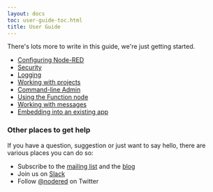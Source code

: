 ```yaml
---
layout: docs
toc: user-guide-toc.html
title: User Guide
---
```


There's lots more to write in this guide, we're just getting started.


- [Configuring Node-RED](/docs/configuration)
- [Security](/docs/security)
- [Logging](/docs/user-guide/logging)
- [Working with projects](/docs/user-guide/projects)
- [Command-line Admin](/docs/node-red-admin)
- [Using the Function node](/docs/writing-functions)
- [Working with messages](/docs/user-guide/messages)
- [Embedding into an existing app](/docs/embedding)


### Other places to get help

If you have a question, suggestion or just want to say hello, there are various
places you can do so:

 - Subscribe to the [mailing list](https://groups.google.com/forum/#!forum/node-red)
   and the [blog](http://blog.nodered.org)
 - Join us on [Slack](http://nodered.org/slack/)
 - Follow [@nodered](http://twitter.com/nodered) on Twitter
